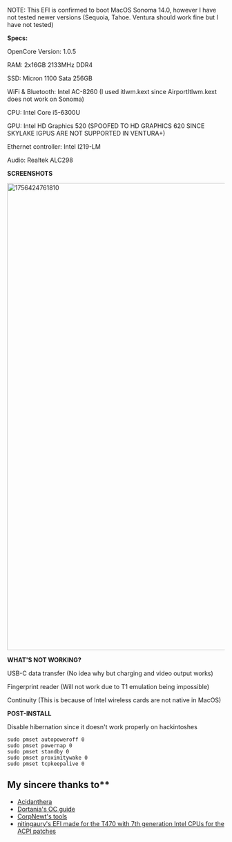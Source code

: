 NOTE: This EFI is confirmed to boot MacOS Sonoma 14.0, however I have not tested newer versions (Sequoia, Tahoe. Ventura should work fine but I have not tested)

**Specs:**

OpenCore Version: 1.0.5

RAM: 2x16GB 2133MHz DDR4

SSD: Micron 1100 Sata 256GB

WiFi & Bluetooth: Intel AC-8260 (I used itlwm.kext since AirportItlwm.kext does not work on Sonoma)

CPU: Intel Core i5-6300U

GPU: Intel HD Graphics 520 (SPOOFED TO HD GRAPHICS 620 SINCE SKYLAKE IGPUS ARE NOT SUPPORTED IN VENTURA+)

Ethernet controller: Intel I219-LM

Audio: Realtek ALC298


**SCREENSHOTS**

<img width="1920" height="1080" alt="1756424761810" src="https://github.com/user-attachments/assets/e5cb462b-5c2d-40f0-857e-8ded9935202b" />



**WHAT'S NOT WORKING?**

USB-C data transfer (No idea why but charging and video output works)

Fingerprint reader (Will not work due to T1 emulation being impossible)

Continuity (This is because of Intel wireless cards are not native in MacOS)

**POST-INSTALL**

Disable hibernation since it doesn't work properly on hackintoshes
```
sudo pmset autopoweroff 0
sudo pmset powernap 0
sudo pmset standby 0
sudo pmset proximitywake 0
sudo pmset tcpkeepalive 0
```
## My sincere thanks to**

- [Acidanthera](https://github.com/acidanthera)
- [Dortania's OC guide](https://dortania.github.io/OpenCore-Install-Guide/)
- [CorpNewt's tools](https://github.com/corpnewt)
- [nitingaury's EFI made for the T470 with 7th generation Intel CPUs for the ACPI patches](https://github.com/nitingaury/Thinkpad-T470-EFI-Opencore/tree/main)
